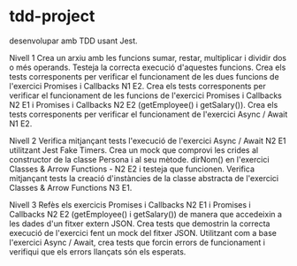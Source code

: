 # tdd-project
desenvolupar amb TDD usant Jest.

Nivell 1
Crea un arxiu amb les funcions sumar, restar, multiplicar i dividir dos o més operands. Testeja la correcta execució d'aquestes funcions.
Crea els tests corresponents per verificar el funcionament de les dues funcions de l'exercici Promises i Callbacks N1 E2.
Crea els tests corresponents per verificar el funcionament de les funcions de l'exercici Promises i Callbacks N2 E1 i Promises i Callbacks N2 E2 (getEmployee() i getSalary()).
Crea els tests corresponents per verificar el funcionament de l'exercici Async / Await N1 E2.


Nivell 2
Verifica mitjançant tests l'execució de l'exercici Async / Await N2 E1 utilitzant Jest Fake Timers.
Crea un mock que comprovi les crides al constructor de la classe Persona i al seu mètode. dirNom() en l'exercici Classes & Arrow Functions - N2 E2 i testeja que funcionen.
Verifica mitjançant tests la creació d'instàncies de la classe abstracta de l'exercici Classes & Arrow Functions N3 E1.



Nivell 3
Refès els exercicis Promises i Callbacks N2 E1 i Promises i Callbacks N2 E2 (getEmployee() i getSalary()) de manera que accedeixin a les dades d'un fitxer extern JSON. Crea tests que demostrin la correcta execució de l'exercici fent un mock del fitxer JSON.
Utilitzant com a base l'exercici Async / Await, crea tests que forcin errors de funcionament i verifiqui que els errors llançats són els esperats.

